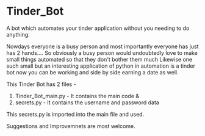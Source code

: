 # Tinder_Bot
A bot which automates your tinder application without you needing to do anything.

Nowdays everyone is a busy person and most importantly everyone has just has 2 hands....
So obviously a busy person would undoubtedly love to make small things automated so that they don't bother them much
Likewise one such small but an interesting application of python in automation is a tinder bot
now you can be working and side by side earning a date as well.

This Tinder Bot has 2 files -

1. Tinder_Bot_main.py - It contains the main code &
2. secrets.py - It contains the username and password data

This secrets.py is imported into the main file and used.

Suggestions and Improvemnets are most welcome. 
